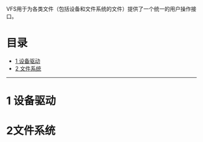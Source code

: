 VFS用于为各类文件（包括设备和文件系统的文件）提供了一个统一的用户操作接口。

# 目录
  * [1 设备驱动](#2设备驱动)
  * [2 文件系统](#2文件系统)
------
# 1 设备驱动

# 2文件系统